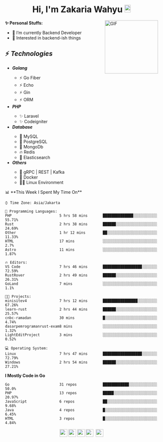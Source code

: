 <h1 align="center">Hi, I'm Zakaria Wahyu <img src="https://github.com/TheDudeThatCode/TheDudeThatCode/blob/master/Assets/Hi.gif" width="20px" height="25px"></h1>

<img align="right" alt="GIF" height="175px" src="https://www.nayakapratama.co.id/wp-content/uploads/2019/07/Website-Maintenance.gif" />

**✨ Personal Stuffs:**
- 🔭 I’m currently Backend Developer
- 🌱 Interested in backend-ish things

<h2>⚡ <i>Technologies</i></h2>
<ul>
<li><strong><i>Golang</i></strong></li>
  <ul>
    <li>⚡ Go Fiber</li>
    <li>⚡ Echo</li>
    <li>⚡ Gin</li>
    <li>⚡ ORM</li>
  </ul>
<li><strong><i>PHP</i></strong></li>
  <ul>
    <li>✨ Laravel</li>
    <li>✨ Codeigniter</li>
  </ul>
<li><strong><i>Database</i></strong></li>
  <ul>
    <li>🐬 MySQL</li>
    <li>🐘 PostgreSQL</li>
    <li>🍃 MongoDb</li>
    <li>🔥 Redis</li>
    <li>🔎 Elasticsearch</li>
  </ul>
  <li><strong><i>Others</i></strong></li>
  <ul>
    <li>💫 gRPC | REST | Kafka</li>
    <li>🐳 Docker</li>
    <li>👨‍💻 Linux Environment</li>
  </ul>
</ul>
<!--START_SECTION:waka-->
📊 **This Week I Spent My Time On** 

```text
⌚︎ Time Zone: Asia/Jakarta

💬 Programming Languages: 
PHP                      5 hrs 58 mins       ██████████████░░░░░░░░░░░   55.71% 
Rust                     2 hrs 38 mins       ██████░░░░░░░░░░░░░░░░░░░   24.69% 
Other                    1 hr 12 mins        ██░░░░░░░░░░░░░░░░░░░░░░░   11.33% 
HTML                     17 mins             ░░░░░░░░░░░░░░░░░░░░░░░░░   2.7% 
Astro                    11 mins             ░░░░░░░░░░░░░░░░░░░░░░░░░   1.87%

🔥 Editors: 
VS Code                  7 hrs 46 mins       ██████████████████░░░░░░░   72.59% 
RustRover                2 hrs 49 mins       ██████░░░░░░░░░░░░░░░░░░░   26.31% 
GoLand                   7 mins              ░░░░░░░░░░░░░░░░░░░░░░░░░   1.1%

🐱‍💻 Projects: 
minisitev4               7 hrs 12 mins       ████████████████░░░░░░░░░   67.26% 
learn-rust               2 hrs 44 mins       ██████░░░░░░░░░░░░░░░░░░░   25.57% 
cnbc-ramadan             30 mins             █░░░░░░░░░░░░░░░░░░░░░░░░   4.74% 
dasarpemrogramanrust-exam8 mins              ░░░░░░░░░░░░░░░░░░░░░░░░░   1.32% 
LightEditProject         3 mins              ░░░░░░░░░░░░░░░░░░░░░░░░░   0.52%

💻 Operating System: 
Linux                    7 hrs 47 mins       ██████████████████░░░░░░░   72.79% 
Windows                  2 hrs 54 mins       ██████░░░░░░░░░░░░░░░░░░░   27.21%

```

**I Mostly Code in Go** 

```text
Go                       31 repos            ████████████░░░░░░░░░░░░░   50.0% 
PHP                      13 repos            █████░░░░░░░░░░░░░░░░░░░░   20.97% 
JavaScript               6 repos             ██░░░░░░░░░░░░░░░░░░░░░░░   9.68% 
Java                     4 repos             █░░░░░░░░░░░░░░░░░░░░░░░░   6.45% 
HTML                     3 repos             █░░░░░░░░░░░░░░░░░░░░░░░░   4.84%

```



<!--END_SECTION:waka-->

<p align="center">
<a href="https://www.linkedin.com/in/zakariawahyu" target="_blank"><img src="https://img.shields.io/badge/linkedin-%230077B5.svg?&style=for-the-badge&logo=linkedin&logoColor=white" height=25></a>
<a href="https://medium.com/@zakariawahyu" target="_blank"><img src="https://img.shields.io/badge/Medium-12100E?style=for-the-badge&logo=medium&logoColor=white" height=25></a>
<a href="https://medium.com/@zakariawahyu" target="_blank"><img src="https://img.shields.io/badge/Portfolio-2300843e?style=for-the-badge&logo=About.me&logoColor=white" height=25></a>
<a href="https://www.twitter.com/_zakariawahyu" target="_blank"><img src="https://img.shields.io/badge/twitter-%231DA1F2.svg?&style=for-the-badge&logo=twitter&logoColor=white" height=25></a> 
<a href="https://www.instagram.com/_zakariawahyu" target="_blank"><img src="https://img.shields.io/badge/instagram-%23E4405F.svg?&style=for-the-badge&logo=instagram&logoColor=white" height=25></a>
